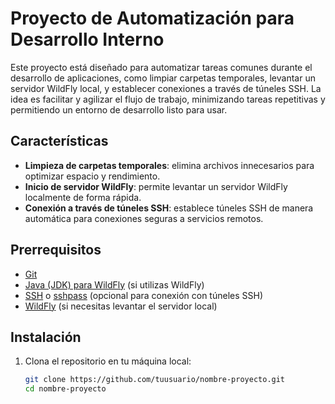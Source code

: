 # Proyecto de Automatización para Desarrollo Interno

Este proyecto está diseñado para automatizar tareas comunes durante el desarrollo de aplicaciones, como limpiar carpetas temporales, levantar un servidor WildFly local, y establecer conexiones a través de túneles SSH. La idea es facilitar y agilizar el flujo de trabajo, minimizando tareas repetitivas y permitiendo un entorno de desarrollo listo para usar.

## Características

- **Limpieza de carpetas temporales**: elimina archivos innecesarios para optimizar espacio y rendimiento.
- **Inicio de servidor WildFly**: permite levantar un servidor WildFly localmente de forma rápida.
- **Conexión a través de túneles SSH**: establece túneles SSH de manera automática para conexiones seguras a servicios remotos.

## Prerrequisitos

- [Git](https://github.com/)
- [Java (JDK) para WildFly](https://www.oracle.com/java/technologies/javase-downloads.html) (si utilizas WildFly)
- [SSH](https://www.openssh.com/) o [sshpass](https://linux.die.net/man/1/sshpass) (opcional para conexión con túneles SSH)
- [WildFly](https://www.wildfly.org/downloads/) (si necesitas levantar el servidor local)

## Instalación

1. Clona el repositorio en tu máquina local:
   ```bash
   git clone https://github.com/tuusuario/nombre-proyecto.git
   cd nombre-proyecto
